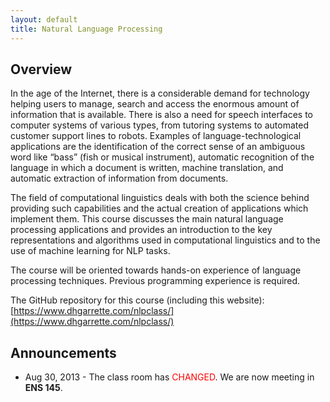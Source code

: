 ```yaml
---
layout: default
title: Natural Language Processing
---
```


## Overview

In the age of the Internet, there is a considerable demand for technology helping users to manage, search and access the enormous amount of information that is available. There is also a need for speech interfaces to computer systems of various types, from tutoring systems to automated customer support lines to robots. Examples of language-technological applications are the identification of the correct sense of an ambiguous word like “bass” (fish or musical instrument), automatic recognition of the language in which a document is written, machine translation, and automatic extraction of information from documents.

The field of computational linguistics deals with both the science behind providing such capabilities and the actual creation of applications which implement them. This course discusses the main natural language processing applications and provides an introduction to the key representations and algorithms used in computational linguistics and to the use of machine learning for NLP tasks.

The course will be oriented towards hands-on experience of language processing techniques. Previous programming experience is required. 

The GitHub repository for this course (including this website): [https://www.dhgarrette.com/nlpclass/](https://www.dhgarrette.com/nlpclass/)

## Announcements

* Aug 30, 2013 - The class room has <span style="color: red">CHANGED</span>.  We are now meeting in **ENS 145**.
